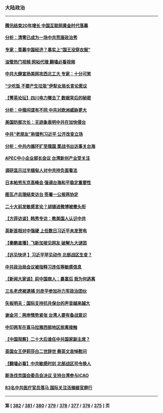 ### 大陆政治
---
#### [腾讯结束20年增长 中国互联网黄金时代落幕](../../pages/ncid277/n13822061.md?09111245) 
#### [分析：清零已成为一场中共荒唐政治秀](../../pages/ncid277/n13821954.md?09111245) 
#### [专家：羡慕中国经济？事实上“国王没穿衣服”](../../pages/ncid277/n13821927.md?09111245) 
#### [油管热门视频 网站代理 翻墙必看视频](http://209.222.30.114:81/youtube.html?09111245)
#### [中共大肆宣扬美网攻西北工大 专家：十分可笑](../../pages/ncid277/n13821918.md?09111245) 
#### [“少吃饭 不要产生垃圾”伊犁女局长言论惹议](../../pages/ncid277/n13821932.md?09111245) 
#### [【菁英论坛】四川电力哪去了 数据背后的秘密](../../pages/ncid277/n13821958.md?09111245) 
#### [分析：中俄间谍有不同 中共对欧洲威胁更大](../../pages/ncid277/n13821320.md?09111245) 
#### [美国防部次长：无迹象表明中共在加快侵台](../../pages/ncid277/n13821926.md?09111245) 
#### [中共“老朋友”称错判习近平 公开改变立场](../../pages/ncid277/n13821789.md?09111245) 
#### [分析：中共内循环扩至俄国 栗战书出访事关台海](../../pages/ncid277/n13821414.md?09111245) 
#### [APEC中小企业部长会议 台湾新创产业受关注](../../pages/ncid277/n13821512.md?09111245) 
#### [调研显示过半缅甸人对中共持负面看法](../../pages/ncid277/n13821409.md?09111245) 
#### [日本帕劳东京高峰会 强调台海和平稳定重要性](../../pages/ncid277/n13821405.md?09111245) 
#### [图瓦卢总理结束访台 签署一公报两协定](../../pages/ncid277/n13821334.md?09111245) 
#### [二十大前发敏感言论？胡锡进微博被撤头衔](../../pages/ncid277/n13821309.md?09111245) 
#### [【方菲访谈】韩秀专访：教美国人认识中共](../../pages/ncid277/n13821310.md?09111245) 
#### [英新首相对中强硬 上任数日习近平未发贺电](../../pages/ncid277/n13821291.md?09111245) 
#### [【秦鹏直播】飞新加坡见网友 破解九大谜团](../../pages/ncid277/n13821120.md?09111245) 
#### [【远见快评 】习近平罕见动作 北部战区生变？](../../pages/ncid277/n13821233.md?09111245) 
#### [中共政治局会议被指释习连任等敏感信息](../../pages/ncid277/n13821035.md?09111245) 
#### [【新闻大家谈】前中国商人：暴富后 我为何逃离](../../pages/ncid277/n13820946.md?09111245) 
#### [三名老虎被逮捕 刘彦平参加孙力军政治团伙](../../pages/ncid277/n13820944.md?09111245) 
#### [矢板明夫：国际支持抗共保台的声音越来越大](../../pages/ncid277/n13820882.md?09111245) 
#### [谢金河：两岸情势紧张 台湾人要有备战意识](../../pages/ncid277/n13820805.md?09111245) 
#### [中印两军在喜马拉雅西部地区脱离接触](../../pages/ncid277/n13820827.md?09111245) 
#### [【中国观察】二十大后谁任中共国家副主席？](../../pages/ncid277/n13820726.md?09111245) 
#### [英国女王伊莉莎白二世辞世 蔡英文哀悼慰问](../../pages/ncid277/n13820755.md?09111245) 
#### [【翻墙必看】中共敏感时刻 北部战区司令换人](../../pages/ncid277/n13820722.md?09111245) 
#### [斯洛伐克国会委员会决议 支持台湾参与ICAO](../../pages/ncid277/n13820723.md?09111245) 
#### [83名中共医疗官员落马 国际关注活摘器官罪行](../../pages/ncid277/n13820716.md?09111245) 

---
#### 第 [ [382](./382.md?09111245) / [381](./381.md?09111245) / [380](./380.md?09111245) / [379](./379.md?09111245) / [378](./378.md?09111245) / [377](./377.md?09111245) / [376](./376.md?09111245) / [375](./375.md?09111245) ] 页
